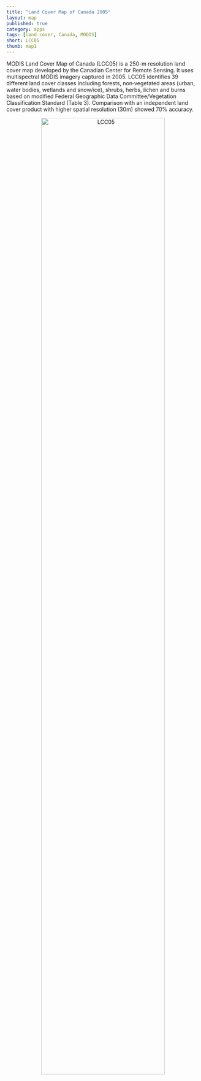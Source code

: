 ```yaml
---
title: "Land Cover Map of Canada 2005"
layout: map
published: true
category: apps
tags: [land cover, Canada, MODIS]
short: LCC05
thumb: map1
---
```


MODIS Land Cover Map of Canada (LCC05) is a 250-m resolution land cover map developed by the Canadian Center for Remote Sensing. It uses multispectral MODIS imagery captured in 2005. LCC05 identifies 39 different land cover classes including forests, non‐vegetated areas (urban, water bodies, wetlands and snow/ice), shrubs, herbs, lichen and burns based on modified Federal Geographic Data Committee/Vegetation Classification Standard (Table 3). Comparison with an independent land cover product with higher spatial resolution (30m) showed 70% accuracy.

<center>
<img src="{{ site.baseurl }}/images/map1.png" class="img-responsive" alt="LCC05" width="80%">
</center>
